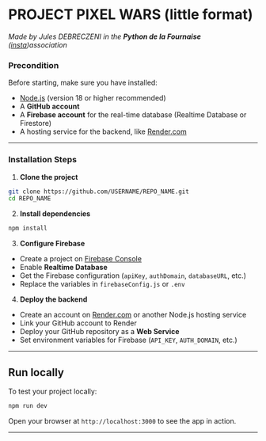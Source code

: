 # PROJECT PIXEL WARS (little format)
*Made by Jules DEBRECZENI in the **Python de la Fournaise** ([insta](https://www.instagram.com/pythondelafournaise/))association* 

### Precondition

Before starting, make sure you have installed:

- [Node.js](https://nodejs.org/) (version 18 or higher recommended)
- A **GitHub account**
- A **Firebase account** for the real-time database (Realtime Database or Firestore)
- A hosting service for the backend, like [Render.com](https://render.com)

---

### Installation Steps

1. **Clone the project**
```bash
git clone https://github.com/USERNAME/REPO_NAME.git
cd REPO_NAME
```

2. **Install dependencies**
```bash
npm install
```

3. **Configure Firebase**
- Create a project on [Firebase Console](https://console.firebase.google.com/)
- Enable **Realtime Database** 
- Get the Firebase configuration (`apiKey`, `authDomain`, `databaseURL`, etc.)
- Replace the variables in `firebaseConfig.js` or `.env`

4. **Deploy the backend**
- Create an account on [Render.com](https://render.com) or another Node.js hosting service
- Link your GitHub account to Render
- Deploy your GitHub repository as a **Web Service**
- Set environment variables for Firebase (`API_KEY`, `AUTH_DOMAIN`, etc.)

---

## Run locally

To test your project locally:
```bash
npm run dev
```
Open your browser at `http://localhost:3000` to see the app in action.

---
